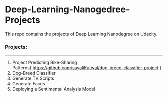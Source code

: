 # Deep-Learning-Nanogedree-Projects

This repo contains the projects of Deep Learning Nanodegree on Udacity.</br>

### Projects: </br>
---
1. Project Predicting Bike-Sharing Patterns('https://github.com/sayaliKutwal/dog-breed-classifier-project')
2. Dog-Breed Classifier
3. Generate TV Scripts
4. Generate Faces
5. Deploying a Sentimental Analysis Model 
